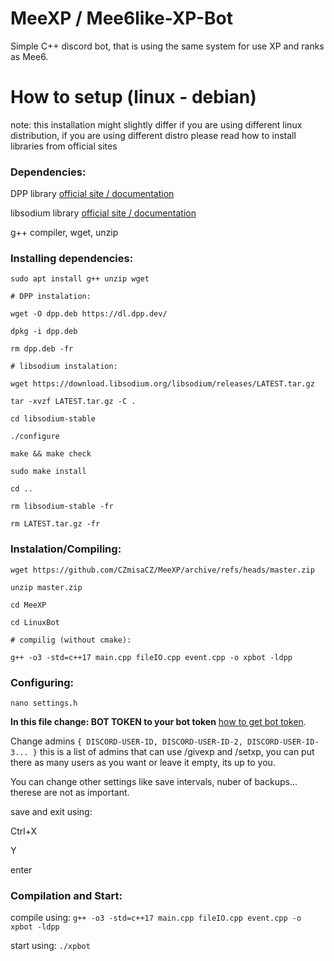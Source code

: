 # MeeXP / Mee6like-XP-Bot
Simple C++ discord bot, that is using the same system for use XP and ranks as Mee6.

# How to setup (linux - debian)

note: this installation might slightly differ if you are using different linux distribution, if you are using different distro please read how to install libraries from official sites

### Dependencies:

DPP library [official site / documentation](https://dpp.dev/install-linux-deb.html)

libsodium library [official site / documentation](https://doc.libsodium.org/)

g++ compiler, wget, unzip

### Installing dependencies:
```
sudo apt install g++ unzip wget

# DPP instalation:

wget -O dpp.deb https://dl.dpp.dev/

dpkg -i dpp.deb

rm dpp.deb -fr

# libsodium instalation:

wget https://download.libsodium.org/libsodium/releases/LATEST.tar.gz

tar -xvzf LATEST.tar.gz -C .

cd libsodium-stable

./configure

make && make check

sudo make install

cd ..

rm libsodium-stable -fr

rm LATEST.tar.gz -fr
```

### Instalation/Compiling:
```
wget https://github.com/CZmisaCZ/MeeXP/archive/refs/heads/master.zip

unzip master.zip

cd MeeXP

cd LinuxBot

# compilig (without cmake):

g++ -o3 -std=c++17 main.cpp fileIO.cpp event.cpp -o xpbot -ldpp
```
### Configuring:

`nano settings.h`

**In this file change: BOT TOKEN to your bot token** [how to get bot token](https://youtu.be/aI4OmIbkJH8).

Change admins `{ DISCORD-USER-ID, DISCORD-USER-ID-2, DISCORD-USER-ID-3... }` this is a list of admins that can use /givexp and /setxp, you can put there as many users as you want or leave it empty, its up to you.

You can change other settings like save intervals, nuber of backups... therese are not as important.

save and exit using: 

Ctrl+X

Y

enter

### Compilation and Start:

compile using: `g++ -o3 -std=c++17 main.cpp fileIO.cpp event.cpp -o xpbot -ldpp`

start using: `./xpbot`
